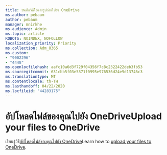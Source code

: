 ```yaml
---
title: บันทึกวิดีโอและรูปถ่ายไปยัง OneDrive
ms.author: pebaum
author: pebaum
manager: mnirkhe
ms.audience: Admin
ms.topic: article
ROBOTS: NOINDEX, NOFOLLOW
localization_priority: Priority
ms.collection: Adm_O365
ms.custom:
- "9002296"
- "4448"
ms.openlocfilehash: aafc10a6d3f729f04356f7c8c2322422deb3fb53
ms.sourcegitcommit: 631cbb5f03e5371f0995e976536d24e9d13746c3
ms.translationtype: MT
ms.contentlocale: th-TH
ms.lasthandoff: 04/22/2020
ms.locfileid: "44283175"
---
```

# <a name="upload-your-files-to-onedrive"></a><span data-ttu-id="6f463-102">อัปโหลดไฟล์ของคุณไปยัง OneDrive</span><span class="sxs-lookup"><span data-stu-id="6f463-102">Upload your files to OneDrive</span></span>

<span data-ttu-id="6f463-103">เรียนรู้วิธี[อัปโหลดไฟล์ของคุณไปยัง OneDrive](https://support.office.com/article/upload-and-save-files-and-folders-to-onedrive-a5710114-6aeb-4bf5-a336-dffa7cc0b77a)</span><span class="sxs-lookup"><span data-stu-id="6f463-103">Learn how to [upload your files to OneDrive](https://support.office.com/article/upload-and-save-files-and-folders-to-onedrive-a5710114-6aeb-4bf5-a336-dffa7cc0b77a).</span></span>

